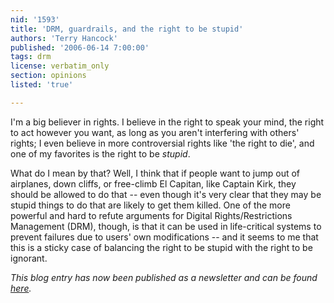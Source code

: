 ```yaml
---
nid: '1593'
title: 'DRM, guardrails, and the right to be stupid'
authors: 'Terry Hancock'
published: '2006-06-14 7:00:00'
tags: drm
license: verbatim_only
section: opinions
listed: 'true'

---
```

I'm a big believer in rights. I believe in the right to speak your mind, the right to act however you want, as long as you aren't interfering with others' rights; I even believe in more controversial rights like 'the right to die', and one of my favorites is the right to be _stupid_.

What do I mean by that? Well, I think that if people want to jump out of airplanes, down cliffs, or free-climb El Capitan, like Captain Kirk, they should be allowed to do that -- even though it's very clear that they may be stupid things to do that are likely to get them killed. One of the more powerful and hard to refute arguments for Digital Rights/Restrictions Management (DRM), though, is that it can be used in life-critical systems to prevent failures due to users' own modifications -- and it seems to me that this is a sticky case of balancing the right to be stupid with the right to be ignorant.


<!--break-->


_This blog entry has now been published as a newsletter and can be found [here](http://www.freesoftwaremagazine.com/articles/drm_guardrails_stupid)._

